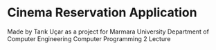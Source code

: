 # Cinema Reservation Application
Made by Tarık Uçar as a project for Marmara University Department of Computer Engineering Computer Programming 2 Lecture
